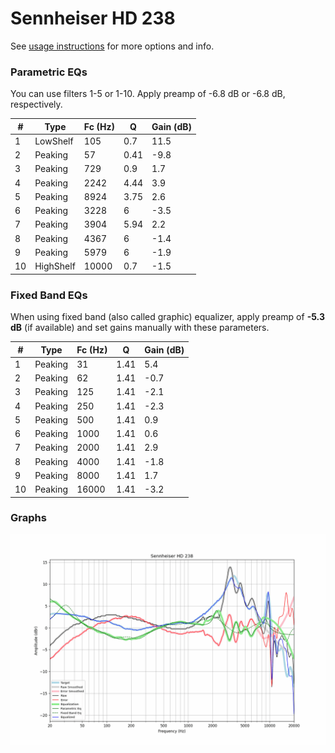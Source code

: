 # Sennheiser HD 238
See [usage instructions](https://github.com/jaakkopasanen/AutoEq#usage) for more options and info.

### Parametric EQs
You can use filters 1-5 or 1-10. Apply preamp of -6.8 dB or -6.8 dB, respectively.

|   # | Type      |   Fc (Hz) |    Q |   Gain (dB) |
|-----|-----------|-----------|------|-------------|
|   1 | LowShelf  |       105 | 0.7  |        11.5 |
|   2 | Peaking   |        57 | 0.41 |        -9.8 |
|   3 | Peaking   |       729 | 0.9  |         1.7 |
|   4 | Peaking   |      2242 | 4.44 |         3.9 |
|   5 | Peaking   |      8924 | 3.75 |         2.6 |
|   6 | Peaking   |      3228 | 6    |        -3.5 |
|   7 | Peaking   |      3904 | 5.94 |         2.2 |
|   8 | Peaking   |      4367 | 6    |        -1.4 |
|   9 | Peaking   |      5979 | 6    |        -1.9 |
|  10 | HighShelf |     10000 | 0.7  |        -1.5 |

### Fixed Band EQs
When using fixed band (also called graphic) equalizer, apply preamp of **-5.3 dB** (if available) and set gains manually with these parameters.

|   # | Type    |   Fc (Hz) |    Q |   Gain (dB) |
|-----|---------|-----------|------|-------------|
|   1 | Peaking |        31 | 1.41 |         5.4 |
|   2 | Peaking |        62 | 1.41 |        -0.7 |
|   3 | Peaking |       125 | 1.41 |        -2.1 |
|   4 | Peaking |       250 | 1.41 |        -2.3 |
|   5 | Peaking |       500 | 1.41 |         0.9 |
|   6 | Peaking |      1000 | 1.41 |         0.6 |
|   7 | Peaking |      2000 | 1.41 |         2.9 |
|   8 | Peaking |      4000 | 1.41 |        -1.8 |
|   9 | Peaking |      8000 | 1.41 |         1.7 |
|  10 | Peaking |     16000 | 1.41 |        -3.2 |

### Graphs
![](./Sennheiser%20HD%20238.png)
